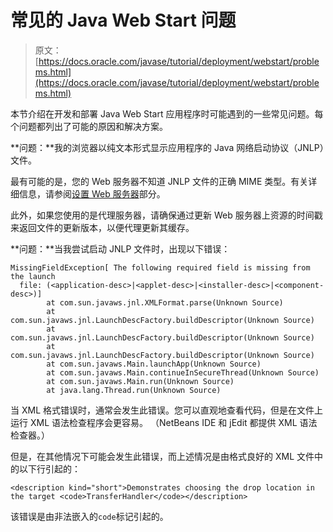 # 常见的 Java Web Start 问题

> 原文： [https://docs.oracle.com/javase/tutorial/deployment/webstart/problems.html](https://docs.oracle.com/javase/tutorial/deployment/webstart/problems.html)

本节介绍在开发和部署 Java Web Start 应用程序时可能遇到的一些常见问题。每个问题都列出了可能的原因和解决方案。

**问题：**我的浏览器以纯文本形式显示应用程序的 Java 网络启动协议（JNLP）文件。

最有可能的是，您的 Web 服务器不知道 JNLP 文件的正确 MIME 类型。有关详细信息，请参阅[设置 Web 服务器](settingUpWebServerMimeType.html)部分。

此外，如果您使用的是代理服务器，请确保通过更新 Web 服务器上资源的时间戳来返回文件的更新版本，以便代理更新其缓存。

**问题：**当我尝试启动 JNLP 文件时，出现以下错误：

```
MissingFieldException[ The following required field is missing from the launch
  file: (<application-desc>|<applet-desc>|<installer-desc>|<component-desc>)]
        at com.sun.javaws.jnl.XMLFormat.parse(Unknown Source)
        at com.sun.javaws.jnl.LaunchDescFactory.buildDescriptor(Unknown Source)
        at com.sun.javaws.jnl.LaunchDescFactory.buildDescriptor(Unknown Source)
        at com.sun.javaws.jnl.LaunchDescFactory.buildDescriptor(Unknown Source)
        at com.sun.javaws.Main.launchApp(Unknown Source)
        at com.sun.javaws.Main.continueInSecureThread(Unknown Source)
        at com.sun.javaws.Main.run(Unknown Source)
        at java.lang.Thread.run(Unknown Source)

```

当 XML 格式错误时，通常会发生此错误。您可以直观地查看代码，但是在文件上运行 XML 语法检查程序会更容易。 （NetBeans IDE 和 jEdit 都提供 XML 语法检查器。）

但是，在其他情况下可能会发生此错误，而上述情况是由格式良好的 XML 文件中的以下行引起的：

```
<description kind="short">Demonstrates choosing the drop location in the target <code>TransferHandler</code></description>

```

该错误是由非法嵌入的`code`标记引起的。